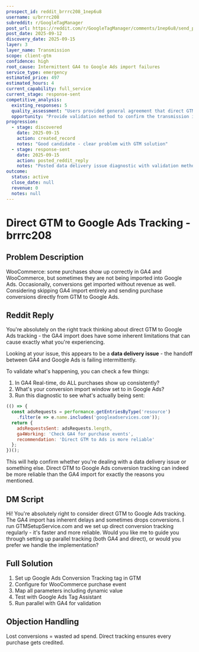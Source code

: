 ```yaml
---
prospect_id: reddit_brrrc208_1nep6u8
username: u/brrrc208
subreddit: r/GoogleTagManager
post_url: https://reddit.com/r/GoogleTagManager/comments/1nep6u8/send_purchases_directly_from_gtm_to_google_ads/
post_date: 2025-09-12
discovery_date: 2025-09-15
layer: 3
layer_name: Transmission
scope: client-gtm
confidence: high
root_cause: Intermittent GA4 to Google Ads import failures
service_type: emergency
estimated_price: 497
estimated_hours: 4
current_capability: full_service
current_stage: response-sent
competitive_analysis:
  existing_responses: 5
  quality_assessment: "Users provided general agreement that direct GTM to Ads is better, with some suggesting GTM4WP plugin. One user mentioned WooCommerce dataLayer plugin. Responses are supportive but lack systematic diagnostic approach."
  opportunity: "Provide validation method to confirm the transmission issue before suggesting solution"
progression:
  - stage: discovered
    date: 2025-09-15
    action: created_record
    notes: "Good candidate - clear problem with GTM solution"
  - stage: response-sent
    date: 2025-09-15
    action: posted_reddit_reply
    notes: "Posted data delivery issue diagnostic with validation method"
outcome:
  status: active
  close_date: null
  revenue: 0
  notes: null
---
```


# Direct GTM to Google Ads Tracking - brrrc208

## Problem Description
WooCommerce: some purchases show up correctly in GA4 and WooCommerce, but sometimes they are not being imported into Google Ads. Occasionally, conversions get imported without revenue as well. Considering skipping GA4 import entirely and sending purchase conversions directly from GTM to Google Ads.

## Reddit Reply

You're absolutely on the right track thinking about direct GTM to Google Ads tracking - the GA4 import does have some inherent limitations that can cause exactly what you're experiencing.

Looking at your issue, this appears to be a **data delivery issue** - the handoff between GA4 and Google Ads is failing intermittently.

To validate what's happening, you can check a few things:
1. In GA4 Real-time, do ALL purchases show up consistently?
2. What's your conversion import window set to in Google Ads?
3. Run this diagnostic to see what's actually being sent:

```javascript
(() => {
  const adsRequests = performance.getEntriesByType('resource')
    .filter(e => e.name.includes('googleadservices.com'));
  return {
    adsRequestsSent: adsRequests.length,
    ga4Working: 'Check GA4 for purchase events',
    recommendation: 'Direct GTM to Ads is more reliable'
  };
})();
```

This will help confirm whether you're dealing with a data delivery issue or something else. Direct GTM to Google Ads conversion tracking can indeed be more reliable than the GA4 import for exactly the reasons you mentioned.

## DM Script
Hi! You're absolutely right to consider direct GTM to Google Ads tracking. The GA4 import has inherent delays and sometimes drops conversions. I run GTMSetupService.com and we set up direct conversion tracking regularly - it's faster and more reliable. Would you like me to guide you through setting up parallel tracking (both GA4 and direct), or would you prefer we handle the implementation?

## Full Solution
1. Set up Google Ads Conversion Tracking tag in GTM
2. Configure for WooCommerce purchase event
3. Map all parameters including dynamic value
4. Test with Google Ads Tag Assistant
5. Run parallel with GA4 for validation

## Objection Handling
Lost conversions = wasted ad spend. Direct tracking ensures every purchase gets credited.